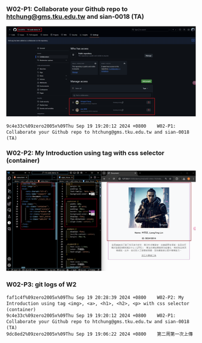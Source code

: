 ### W02-P1: Collaborate your Github repo to htchung@gms.tku.edu.tw and sian-0018 (TA)

![](w02-p1.png)

```
9c4e33c%09zero2005x%09Thu Sep 19 19:20:12 2024 +0800    W02-P1: Collaborate your Github repo to htchung@gms.tku.edu.tw and sian-0018 (TA)
```

### W02-P2: My Introduction using tag with css selector (container)

![](w02-p2.png)



### W02-P3: git logs of W2

```
faf1c4f%09zero2005x%09Thu Sep 19 20:28:39 2024 +0800    W02-P2: My Introduction using tag <img>, <a>, <h1>, <h2>, <p> with css selector (container)
9c4e33c%09zero2005x%09Thu Sep 19 19:20:12 2024 +0800    W02-P1: Collaborate your Github repo to htchung@gms.tku.edu.tw and sian-0018 (TA)       
9dc8ed2%09zero2005x%09Thu Sep 19 19:06:22 2024 +0800    第二周第一次上傳
```
